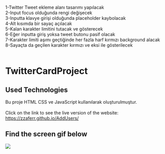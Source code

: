 1-Twitter Tweet ekleme alanı tasarımı yapılacak</br>
2-Input focus olduğunda  rengi değişecek</br>
3-Inputta klavye girişi olduğunda placeholder kaybolacak</br>
4-Alt kısımda bir sayaç açılacak</br>
5-Kalan karakter limitini tutacak ve gösterecek</br>
6-Eğer inputta giriş yoksa tweet butonu pasif olacak</br>
7-Karakter limiti aşımı geçtiğinde her fazla harf kırmızı background alacak</br>
8-Sayaçta da geçilen karakter kırmızı ve eksi ile gösterilecek</br>
</br>

# TwitterCardProject

<h2> Used Technologies </h2>

Bu proje HTML CSS ve JavaScript kullanılarak oluşturulmuştur. </br>
</br>
Click on the link to see the live version of the website:</br>
https://zzaferr.github.io/AddUsers/

<h2> Find the screen gif below </h2> 

![](twitterCardProject.gif)